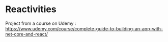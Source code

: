 # Reactivities
Project from a course on Udemy : https://www.udemy.com/course/complete-guide-to-building-an-app-with-net-core-and-react/

